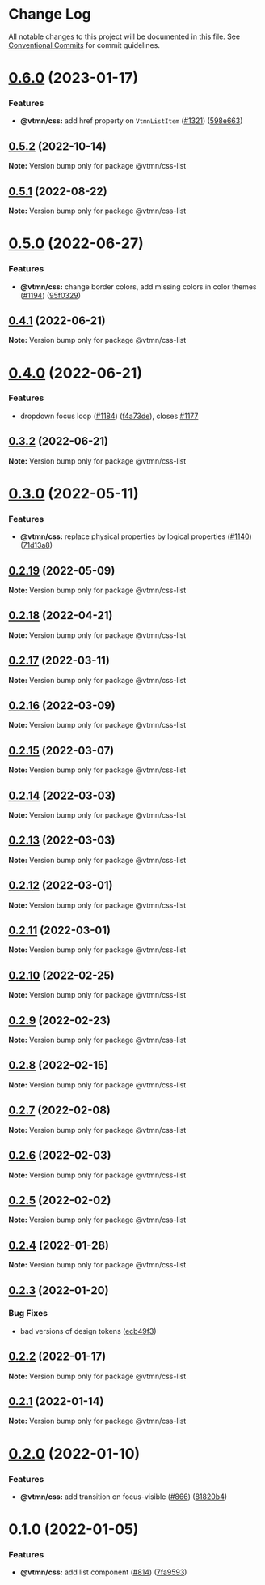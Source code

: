 # Change Log

All notable changes to this project will be documented in this file.
See [Conventional Commits](https://conventionalcommits.org) for commit guidelines.

# [0.6.0](https://github.com/Decathlon/vitamin-web/compare/@vtmn/css-list@0.5.2...@vtmn/css-list@0.6.0) (2023-01-17)

### Features

- **@vtmn/css:** add href property on `VtmnListItem` ([#1321](https://github.com/Decathlon/vitamin-web/issues/1321)) ([598e663](https://github.com/Decathlon/vitamin-web/commit/598e66328a9fcb414d49a9fe8a1a4f24ba7321c6))

## [0.5.2](https://github.com/Decathlon/vitamin-web/compare/@vtmn/css-list@0.5.1...@vtmn/css-list@0.5.2) (2022-10-14)

**Note:** Version bump only for package @vtmn/css-list

## [0.5.1](https://github.com/Decathlon/vitamin-web/compare/@vtmn/css-list@0.5.0...@vtmn/css-list@0.5.1) (2022-08-22)

**Note:** Version bump only for package @vtmn/css-list

# [0.5.0](https://github.com/Decathlon/vitamin-web/compare/@vtmn/css-list@0.4.1...@vtmn/css-list@0.5.0) (2022-06-27)

### Features

- **@vtmn/css:** change border colors, add missing colors in color themes ([#1194](https://github.com/Decathlon/vitamin-web/issues/1194)) ([95f0329](https://github.com/Decathlon/vitamin-web/commit/95f032995684e909ad7aa868ea86717bbfc2786d))

## [0.4.1](https://github.com/Decathlon/vitamin-web/compare/@vtmn/css-list@0.4.0...@vtmn/css-list@0.4.1) (2022-06-21)

**Note:** Version bump only for package @vtmn/css-list

# [0.4.0](https://github.com/Decathlon/vitamin-web/compare/@vtmn/css-list@0.3.0...@vtmn/css-list@0.4.0) (2022-06-21)

### Features

- dropdown focus loop ([#1184](https://github.com/Decathlon/vitamin-web/issues/1184)) ([f4a73de](https://github.com/Decathlon/vitamin-web/commit/f4a73de326af16a3e0265db87a21237ad7817b0d)), closes [#1177](https://github.com/Decathlon/vitamin-web/issues/1177)

## [0.3.2](https://github.com/Decathlon/vitamin-web/compare/@vtmn/css-list@0.3.0...@vtmn/css-list@0.3.2) (2022-06-21)

**Note:** Version bump only for package @vtmn/css-list

# [0.3.0](https://github.com/Decathlon/vitamin-web/compare/@vtmn/css-list@0.2.19...@vtmn/css-list@0.3.0) (2022-05-11)

### Features

- **@vtmn/css:** replace physical properties by logical properties ([#1140](https://github.com/Decathlon/vitamin-web/issues/1140)) ([71d13a8](https://github.com/Decathlon/vitamin-web/commit/71d13a8163fec6e3fc3c29647fbeadf46071b6ee))

## [0.2.19](https://github.com/Decathlon/vitamin-web/compare/@vtmn/css-list@0.2.18...@vtmn/css-list@0.2.19) (2022-05-09)

**Note:** Version bump only for package @vtmn/css-list

## [0.2.18](https://github.com/Decathlon/vitamin-web/compare/@vtmn/css-list@0.2.17...@vtmn/css-list@0.2.18) (2022-04-21)

**Note:** Version bump only for package @vtmn/css-list

## [0.2.17](https://github.com/Decathlon/vitamin-web/compare/@vtmn/css-list@0.2.16...@vtmn/css-list@0.2.17) (2022-03-11)

**Note:** Version bump only for package @vtmn/css-list

## [0.2.16](https://github.com/Decathlon/vitamin-web/compare/@vtmn/css-list@0.2.15...@vtmn/css-list@0.2.16) (2022-03-09)

**Note:** Version bump only for package @vtmn/css-list

## [0.2.15](https://github.com/Decathlon/vitamin-web/compare/@vtmn/css-list@0.2.14...@vtmn/css-list@0.2.15) (2022-03-07)

**Note:** Version bump only for package @vtmn/css-list

## [0.2.14](https://github.com/Decathlon/vitamin-web/compare/@vtmn/css-list@0.2.13...@vtmn/css-list@0.2.14) (2022-03-03)

**Note:** Version bump only for package @vtmn/css-list

## [0.2.13](https://github.com/Decathlon/vitamin-web/compare/@vtmn/css-list@0.2.12...@vtmn/css-list@0.2.13) (2022-03-03)

**Note:** Version bump only for package @vtmn/css-list

## [0.2.12](https://github.com/Decathlon/vitamin-web/compare/@vtmn/css-list@0.2.11...@vtmn/css-list@0.2.12) (2022-03-01)

**Note:** Version bump only for package @vtmn/css-list

## [0.2.11](https://github.com/Decathlon/vitamin-web/compare/@vtmn/css-list@0.2.10...@vtmn/css-list@0.2.11) (2022-03-01)

**Note:** Version bump only for package @vtmn/css-list

## [0.2.10](https://github.com/Decathlon/vitamin-web/compare/@vtmn/css-list@0.2.9...@vtmn/css-list@0.2.10) (2022-02-25)

**Note:** Version bump only for package @vtmn/css-list

## [0.2.9](https://github.com/Decathlon/vitamin-web/compare/@vtmn/css-list@0.2.8...@vtmn/css-list@0.2.9) (2022-02-23)

**Note:** Version bump only for package @vtmn/css-list

## [0.2.8](https://github.com/Decathlon/vitamin-web/compare/@vtmn/css-list@0.2.7...@vtmn/css-list@0.2.8) (2022-02-15)

**Note:** Version bump only for package @vtmn/css-list

## [0.2.7](https://github.com/Decathlon/vitamin-web/compare/@vtmn/css-list@0.2.6...@vtmn/css-list@0.2.7) (2022-02-08)

**Note:** Version bump only for package @vtmn/css-list

## [0.2.6](https://github.com/Decathlon/vitamin-web/compare/@vtmn/css-list@0.2.5...@vtmn/css-list@0.2.6) (2022-02-03)

**Note:** Version bump only for package @vtmn/css-list

## [0.2.5](https://github.com/Decathlon/vitamin-web/compare/@vtmn/css-list@0.2.4...@vtmn/css-list@0.2.5) (2022-02-02)

**Note:** Version bump only for package @vtmn/css-list

## [0.2.4](https://github.com/Decathlon/vitamin-web/compare/@vtmn/css-list@0.2.3...@vtmn/css-list@0.2.4) (2022-01-28)

**Note:** Version bump only for package @vtmn/css-list

## [0.2.3](https://github.com/Decathlon/vitamin-web/compare/@vtmn/css-list@0.2.2...@vtmn/css-list@0.2.3) (2022-01-20)

### Bug Fixes

- bad versions of design tokens ([ecb49f3](https://github.com/Decathlon/vitamin-web/commit/ecb49f3d1e672cb3ba78c23dc64fd899ea4a08c1))

## [0.2.2](https://github.com/Decathlon/vitamin-web/compare/@vtmn/css-list@0.2.1...@vtmn/css-list@0.2.2) (2022-01-17)

**Note:** Version bump only for package @vtmn/css-list

## [0.2.1](https://github.com/Decathlon/vitamin-web/compare/@vtmn/css-list@0.2.0...@vtmn/css-list@0.2.1) (2022-01-14)

**Note:** Version bump only for package @vtmn/css-list

# [0.2.0](https://github.com/Decathlon/vitamin-web/compare/@vtmn/css-list@0.1.0...@vtmn/css-list@0.2.0) (2022-01-10)

### Features

- **@vtmn/css:** add transition on focus-visible ([#866](https://github.com/Decathlon/vitamin-web/issues/866)) ([81820b4](https://github.com/Decathlon/vitamin-web/commit/81820b4ebfcd8df223b8415885cb37a5d4ab5bd2))

# 0.1.0 (2022-01-05)

### Features

- **@vtmn/css:** add list component ([#814](https://github.com/Decathlon/vitamin-web/issues/814)) ([7fa9593](https://github.com/Decathlon/vitamin-web/commit/7fa959314f72fcfbd8a2eadeb6d55147c63ff625))
